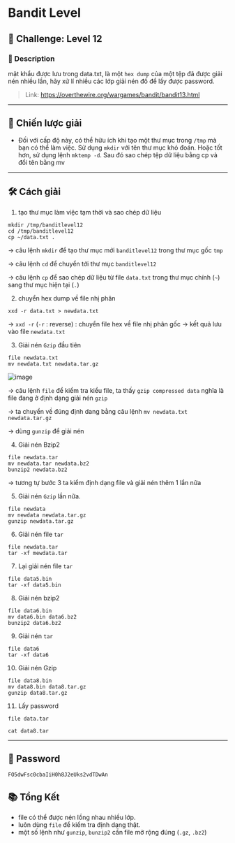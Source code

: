 
# Bandit Level

## 🧩 Challenge: Level 12

### 📝 Description
mật khẩu được lưu trong data.txt, là một `hex dump` của một tệp đã được giải nén nhiều lần, hãy xử lí nhiều các lớp giải nén đố để lấy được password.


> Link: https://overthewire.org/wargames/bandit/bandit13.html

---

## 🧠 Chiến lược giải
- Đối với cấp độ này, có thể hữu ích khi tạo một thư mục trong `/tmp` mà bạn có thể làm việc. Sử dụng `mkdir` với tên thư mục khó đoán. Hoặc tốt hơn, sử dụng lệnh `mktemp -d`. Sau đó sao chép tệp dữ liệu bằng cp và đổi tên bằng mv

---

## 🛠️ Cách giải

1. tạo thư mục làm việc tạm thời và sao chép dữ liệu

```
mkdir /tmp/banditlevel12
cd /tmp/banditlevel12
cp ~/data.txt .
```
  ->   câu lệnh `mkdir` để tạo thư mục mới `banditlevel12` trong thư mục gốc `tmp`

  ->   câu lệnh `cd` để chuyển tới thư mục `banditlevel12`

  ->   câu lệnh `cp` để sao chép dữ liệu từ file `data.txt` trong thư mục chính (`~`) sang thư mục hiện tại (`.`)
  
2. chuyển hex dump về file nhị phân

```
xxd -r data.txt > newdata.txt

```
-> `xxd -r` (`-r` : reverse) : chuyển file hex về file nhị phân gốc
-> kết quả lưu vào file `newdata.txt`

3. Giải nén `Gzip` đầu tiên

```
file newdata.txt
mv newdata.txt newdata.tar.gz
```
![image](https://github.com/user-attachments/assets/279f459b-488d-4889-b1d7-892ae019cd6e)

-> câu lệnh `file` để kiểm tra kiểu file, ta thấy `gzip compressed data` nghĩa là file đang ở định dạng giải nén `gzip` 

-> ta chuyển về đúng định dang bằng câu lệnh `mv newdata.txt newdata.tar.gz`

-> dùng `gunzip` để giải nén

4. Giải nén Bzip2

```
file newdata.tar
mv newdata.tar newdata.bz2
bunzip2 newdata.bz2

```
-> tương tự bước 3 ta kiểm định dạng file và giải nén thêm 1 lần nữa

5. Giải nén `Gzip` lần nữa.
   
```
file newdata
mv newdata newdata.tar.gz
gunzip newdata.tar.gz

```
6. Giải nén file `tar`
   
```
file newdata.tar
tar -xf mewdata.tar
```

7. Lại giải nén file `tar`
   
```
file data5.bin
tar -xf data5.bin
```

8. Giải nén bzip2

```
file data6.bin
mv data6.bin data6.bz2
bunzip2 data6.bz2

```

9. Giải nén `tar`

```
file data6
tar -xf data6

```

10. Giải nén Gzip

```
file data8.bin
mv data8.bin data8.tar.gz
gunzip data8.tar.gz

```

11. Lấy password

```
file data.tar

cat data8.tar

```
---

## 🏁 Password

```
FO5dwFsc0cbaIiH0h8J2eUks2vdTDwAn
```

## 📚 Tổng Kết
  - file có thể được nén lồng nhau nhiều lớp.
  - luôn dùng `file` để kiểm tra định dạng thật.
  - một số lệnh như `gunzip`, `bunzip2` cần file mở rộng đúng (`.gz`, `.bz2`) 
